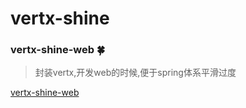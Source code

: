 # vertx-shine

### vertx-shine-web  🍀

> 封装vertx,开发web的时候,便于spring体系平滑过度

[vertx-shine-web](https://github.com/7le/vertx-shine/tree/master/vertx-shine-web)